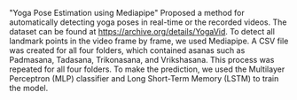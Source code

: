 "Yoga Pose Estimation using Mediapipe" 
Proposed a method for automatically detecting yoga poses in real-time or the recorded videos. 
The dataset can be found at https://archive.org/details/YogaVid. 
To detect all landmark points in the video frame by frame, we used Mediapipe. 
A CSV file was created for all four folders, which contained asanas such as Padmasana, Tadasana, Trikonasana, and Vrikshasana. 
This process was repeated for all four folders. 
To make the prediction, we used the Multilayer Perceptron (MLP) classifier and Long Short-Term Memory (LSTM) to train the model.
